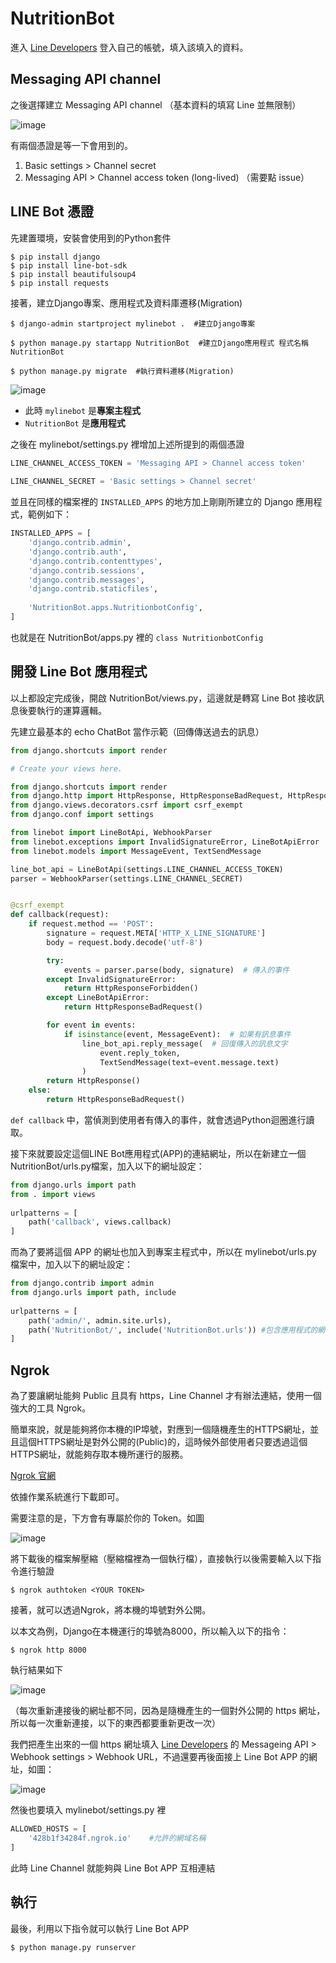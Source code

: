 # NutritionBot

進入 [Line Developers](https://developers.line.biz/zh-hant/) 登入自己的帳號，填入該填入的資料。

## Messaging API channel

之後選擇建立 Messaging API channel （基本資料的填寫 Line 並無限制）

![image](https://user-images.githubusercontent.com/85750836/129725874-850305b7-4e16-4781-8610-81fb8af0fc8b.png)

有兩個憑證是等一下會用到的。

1. Basic settings > Channel secret 
2. Messaging API > Channel access token (long-lived) （需要點 issue）

## LINE Bot 憑證

先建置環境，安裝會使用到的Python套件

```
$ pip install django
$ pip install line-bot-sdk
$ pip install beautifulsoup4
$ pip install requests
```

接著，建立Django專案、應用程式及資料庫遷移(Migration)

```
$ django-admin startproject mylinebot .  #建立Django專案
 
$ python manage.py startapp NutritionBot  #建立Django應用程式 程式名稱 NutritionBot
 
$ python manage.py migrate  #執行資料遷移(Migration)
```

![image](https://user-images.githubusercontent.com/85750836/129728360-9bd0637a-1d6f-4469-b00b-7f9f247281ae.png)
+ 此時 `mylinebot` 是**專案主程式**
+ `NutritionBot` 是**應用程式**

之後在 mylinebot/settings.py 裡增加上述所提到的兩個憑證

```python
LINE_CHANNEL_ACCESS_TOKEN = 'Messaging API > Channel access token'
 
LINE_CHANNEL_SECRET = 'Basic settings > Channel secret'
```

並且在同樣的檔案裡的 `INSTALLED_APPS` 的地方加上剛剛所建立的 Django 應用程式，範例如下：
```python
INSTALLED_APPS = [
    'django.contrib.admin',
    'django.contrib.auth',
    'django.contrib.contenttypes',
    'django.contrib.sessions',
    'django.contrib.messages',
    'django.contrib.staticfiles',
    
    'NutritionBot.apps.NutritionbotConfig',
]
```
也就是在 NutritionBot/apps.py 裡的 `class NutritionbotConfig`

## 開發 Line Bot 應用程式

以上都設定完成後，開啟 NutritionBot/views.py，這邊就是轉寫 Line Bot 接收訊息後要執行的運算邏輯。

先建立最基本的 echo ChatBot 當作示範（回傳傳送過去的訊息）
```python
from django.shortcuts import render

# Create your views here.

from django.shortcuts import render
from django.http import HttpResponse, HttpResponseBadRequest, HttpResponseForbidden
from django.views.decorators.csrf import csrf_exempt
from django.conf import settings

from linebot import LineBotApi, WebhookParser
from linebot.exceptions import InvalidSignatureError, LineBotApiError
from linebot.models import MessageEvent, TextSendMessage

line_bot_api = LineBotApi(settings.LINE_CHANNEL_ACCESS_TOKEN)
parser = WebhookParser(settings.LINE_CHANNEL_SECRET)


@csrf_exempt
def callback(request):
    if request.method == 'POST':
        signature = request.META['HTTP_X_LINE_SIGNATURE']
        body = request.body.decode('utf-8')

        try:
            events = parser.parse(body, signature)  # 傳入的事件
        except InvalidSignatureError:
            return HttpResponseForbidden()
        except LineBotApiError:
            return HttpResponseBadRequest()

        for event in events:
            if isinstance(event, MessageEvent):  # 如果有訊息事件
                line_bot_api.reply_message(  # 回復傳入的訊息文字
                    event.reply_token,
                    TextSendMessage(text=event.message.text)
                )
        return HttpResponse()
    else:
        return HttpResponseBadRequest()
```

`def callback` 中，當偵測到使用者有傳入的事件，就會透過Python迴圈進行讀取。

接下來就要設定這個LINE Bot應用程式(APP)的連結網址，所以在新建立一個 NutritionBot/urls.py檔案，加入以下的網址設定：
```python
from django.urls import path
from . import views
 
urlpatterns = [
    path('callback', views.callback)
]
```

而為了要將這個 APP 的網址也加入到專案主程式中，所以在 mylinebot/urls.py 檔案中，加入以下的網址設定：
```python
from django.contrib import admin
from django.urls import path, include
 
urlpatterns = [
    path('admin/', admin.site.urls),
    path('NutritionBot/', include('NutritionBot.urls')) #包含應用程式的網址
]
```

## Ngrok

為了要讓網址能夠 Public 且具有 https，Line Channel 才有辦法連結，使用一個強大的工具 Ngrok。

簡單來說，就是能夠將你本機的IP埠號，對應到一個隨機產生的HTTPS網址，並且這個HTTPS網址是對外公開的(Public)的，這時候外部使用者只要透過這個HTTPS網址，就能夠存取本機所運行的服務。

[Ngrok 官網](https://ngrok.com/)

依據作業系統進行下載即可。

需要注意的是，下方會有專屬於你的 Token。如圖

![image](https://user-images.githubusercontent.com/85750836/129735792-12f9cb22-8731-4394-9fcd-112dbb5a5aaa.png)

將下載後的檔案解壓縮（壓縮檔裡為一個執行檔），直接執行以後需要輸入以下指令進行驗證

```
$ ngrok authtoken <YOUR TOKEN>
```

接著，就可以透過Ngrok，將本機的埠號對外公開。

以本文為例，Django在本機運行的埠號為8000，所以輸入以下的指令：
```
$ ngrok http 8000
```

執行結果如下

![image](https://user-images.githubusercontent.com/85750836/129736937-9a5b6810-cf52-441c-be96-e05b47d7acf6.png)

（每次重新連接後的網址都不同，因為是隨機產生的一個對外公開的 https 網址，所以每一次重新連接，以下的東西都要重新更改一次）

我們把產生出來的一個 https 網址填入 [Line Developers](https://developers.line.biz/zh-hant/) 的 Messageing API > Webhook settings > Webhook URL，不過還要再後面接上 Line Bot APP 的網址，如圖：

![image](https://user-images.githubusercontent.com/85750836/129738652-d6cd1b8c-7252-4249-ae83-58847a822d6b.png)

然後也要填入 mylinebot/settings.py 裡

```python
ALLOWED_HOSTS = [
    '428b1f34284f.ngrok.io'    #允許的網域名稱
]
```

此時 Line Channel 就能夠與 Line Bot APP 互相連結

## 執行

最後，利用以下指令就可以執行 Line Bot APP

```
$ python manage.py runserver
```
